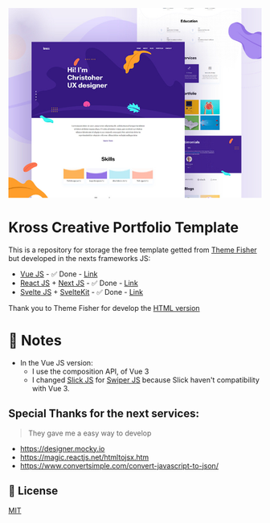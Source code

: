 ![Kross Creative Portfolio Template](preview.jpg)

# Kross Creative Portfolio Template
This is a repository for storage the free template getted from [Theme Fisher](https://themefisher.com/) but developed in the nexts frameworks JS:
- [Vue JS](https://github.com/vuejs/core) - ✅ Done - [Link](https://kross-creative.netlify.app)
- [React JS](https://reactjs.org/) + [Next JS](https://nextjs.org/) - ✅ Done - [Link](https://kross-creative.vercel.app)
- [Svelte JS](https://svelte.dev/) + [SvelteKit](https://kit.svelte.dev/) - ✅ Done - [Link](https://kross-creative.up.railway.app/)

Thank you to Theme Fisher for develop the [HTML version](https://themefisher.com/products/kross-creative-portfolio-template/)

# 📝 Notes
- In the Vue JS version:
    - I use the composition API, of Vue 3
    - I changed [Slick JS](http://kenwheeler.github.io/slick/) for [Swiper JS](https://swiperjs.com/) because Slick haven't compatibility with Vue 3.

## Special Thanks for the next services:
> They gave me a easy way to develop
- https://designer.mocky.io
- https://magic.reactjs.net/htmltojsx.htm
- https://www.convertsimple.com/convert-javascript-to-json/

## 📃 License
[MIT](https://choosealicense.com/licenses/mit/)
